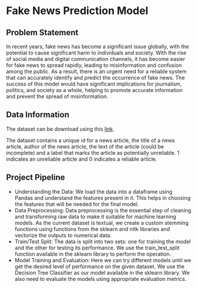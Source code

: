 # Fake News Prediction Model
## Problem Statement
In recent years, fake news has become a significant issue globally, with the potential to cause significant harm to individuals and society. With the rise of social media and digital communication channels, it has become easier for fake news to spread rapidly, leading to misinformation and confusion among the public. As a result, there is an urgent need for a reliable system that can accurately identify and predict the occurrence of fake news. The success of this model would have significant implications for journalism, politics, and society as a whole, helping to promote accurate information and prevent the spread of misinformation.
## Data Information
The dataset can be download using this [link](https://www.kaggle.com/c/fake-news/data?select=train.csv).

The dataset contains a unique id for a news article, the title of a news article, author of the news article, the text of the article (could be incomplete) and a label that marks the article as potentially unreliable. 1 indicates an unreliable article and 0 indicates a reliable article.
## Project Pipeline
* Understanding the Data:  We load the data into a dataframe using Pandas and understand the features present in it. This helps in choosing the features that will be needed for the final model.
* Data Preprocessing: Data preprocessing is the essential step of cleaning and transforming raw data to make it suitable for machine learning models. As the current dataset is textual, we create a custom stemming functions using functions from the sklearn and nltk libraries and vectorize the outputs to numerical data.
* Train/Test Split: The data is split into two sets: one for training the model and the other for testing its performance. We use the train_test_split function available in the sklearn library to perform the operation.
* Model Training and Evaluation: Here we can try different models until we get the desired level of performance on the given dataset. We use the Decision Tree Classifier as our model available in the sklearn library. We also need to evaluate the models using appropriate evaluation metrics.

